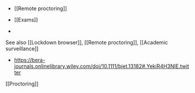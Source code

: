   - [[Remote proctoring]]
  - [[Exams]]

  -
See also [[Lockdown browser]], [[Remote proctoring]], [[Academic surveillance]]

  - https://bera-journals.onlinelibrary.wiley.com/doi/10.1111/bjet.13182#.YekiR4H3NIE.twitter

[[Proctoring]]